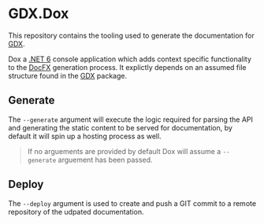 # GDX.Dox

This repository contains the tooling used to generate the documentation for [GDX](https://github.com/dotBunny/GDX).

Dox a [.NET 6](https://dotnet.microsoft.com/en-us/download/dotnet/6.0) console application which adds context specific functionality to the [DocFX](https://dotnet.github.io/docfx/) generation process. It explictly depends on an assumed file structure found in the [GDX](https://github.com/dotBunny/GDX) package.

## Generate

The `--generate` argument will execute the logic required for parsing the API and generating the static content to be served for documentation, by default it will spin up a hosting process as well.

> If no arguements are provided by default Dox will assume a `--generate` arguement has been passed.

## Deploy

The `--deploy` argument is used to create and push a GIT commit to a remote repository of the udpated documentation.
